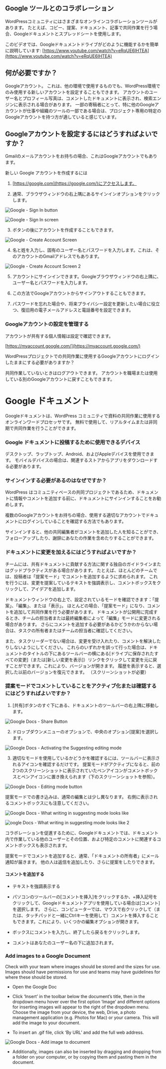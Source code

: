## Google ツールとのコラボレーション

  

WordPressコミュニティにはさまざまなオンラインコラボレーションツールがあります。 たとえば、コピー、提案、ドキュメント、記事で共同作業を行う場合、Googleドキュメントとスプレッドシートを使用します。

  

このビデオでは、Googleドキュメントドライブがどのように機能するかを簡単に説明しています: [https://www.youtube.com/watch?v=eRqUE6IHTEA](https://www.youtube.com/watch?v=eRqUE6IHTEA)

## 何が必要ですか？

Googleアカウント。 これは、他の環境で使用するものでも、WordPress環境でのみ使用する新しいアカウントを設定することもできます。 アカウントのユーザー名とプロフィール写真は、コメントしたドキュメントに表示され、検索エンジンに表示される場合があります。 一部の寄稿者にとって、特に他のGoogleアカウントが仕事や組織のツールの一部である場合は、プロジェクト専用の特定のGoogleアカウントを持つ方が適していると感じています。

## Googleアカウントを設定するにはどうすればよいですか？

Gmailのメールアカウントをお持ちの場合、これはGoogleアカウントでもあります。

  

新しい Google アカウントを作成するには

1.   [https://google.com](https://google.com/)にアクセスします。
    
2.  通常、ブラウザウィンドウの右上隅にあるサインインオプションをクリックします。
    

![Google - Sign In button](https://github.com/WordPress/contributor-day-handbook/blob/master/images/Google%20Docs%20-%20Sign%20In%20_en.png)

![Google - Sign In screen](https://github.com/WordPress/contributor-day-handbook/blob/master/images/Google%20Docs%20-%20Sign%20In%202_en.png)

3.  ボタンの後にアカウントを作成することもできます。
    

![Google - Create Account Screen](https://github.com/WordPress/contributor-day-handbook/blob/master/images/Google%20Docs%20-%20Create%20Account_en.png)

4. 名と姓を入力し、固有のユーザー名とパスワードを入力します。これは、そのアカウントのGmailアドレスでもあります。
    

![Google - Create Account Screen 2](https://github.com/WordPress/contributor-day-handbook/blob/master/images/Google%20Docs%20-%20Create%20Account%202_en.png)

5.  アカウントにサインインできます。Googleブラウザウィンドウの右上隅に、ユーザー名とパスワードを入力します。
    
6.  この方法でGoogleアカウントからサインアウトすることもできます。
    
7.  パスワードを忘れた場合や、将来プライバシー設定を更新したい場合に役立つ、復旧用の電子メールアドレスと電話番号を設定できます。
    

### Googleアカウントの設定を管理する

アカウントが共有する個人情報は設定で確認できます。

[https://myaccount.google.com/](https://myaccount.google.com/)

  

WordPressプロジェクトでの共同作業に使用するGoogleアカウントにログインしたままにする必要がありますか？

共同作業していないときはログアウトできます。 アカウントを職場または使用している別のGoogleアカウントに戻すこともできます。

  
  

# Google ドキュメント

Googleドキュメントは、WordPress コミュニティで資料の共同作業に使用するオンラインワードプロセッサです。 無料で使用して、リアルタイムまたは非同期で共同作業を行うことができます。

### Google ドキュメントに投稿するために使用できるデバイス

デスクトップ、ラップトップ、Android、およびAppleデバイスを使用できます。 モバイルデバイスの場合は、関連するストアからアプリをダウンロードする必要があります。

### サインインする必要があるのはなぜですか？

WordPress はコミュニティベースの共同プロジェクトであるため、ドキュメントに情報やコメントを追加する前に、ドキュメントにサインインすることをお勧めします。
  

複数のGoogleアカウントをお持ちの場合、使用する適切なアカウントでドキュメントにログインしていることを確認する方法でもあります。

  

サインインすると、他の共同編集者がコメントを追加した人を知ることができ、フォローアップしたり、謝辞にあなたの作業を含めたりすることができます。

### ドキュメントに変更を加えるにはどうすればよいですか？

チームには、共有ドキュメントに貢献する方法に関する独自のガイドラインまたはグッドプラクティスがある場合があります。 たとえば、ほとんどのチームでは、投稿者は「提案モード」でコメントを追加するように求められます。 これを行うには、変更を提案しているテキストを強調表示し、コメントボックスをクリックして、アイデアを追加します。

  

ドキュメントウィンドウの右上で、設定されているモードを確認できます：「提案」、「編集」、または「表示」。 ほとんどの場合、「提案モード」になり、コメントを追加して共同作業を行う必要があります。 ドキュメントが公開用に完成するとき、チームの担当者または最終編集者によって「編集」モードに変更される場合があります。 さらにコメントを追加する必要があるかどうかわからない場合は、タスクの所有者またはチームの担当者に確認してください。

また、タスクリーダーでない場合は、変更を受け入れたり、コメントを解決したりしないようにしてください。 これらのいずれかを誤って行った場合は、ドキュメントのタイトルの下にあるツールバーの横にある[ドライブに保存されたすべての変更]（または[新しい変更を表示]）リンクをクリックして変更を元に戻すことができます。これにより、バージョンが開きます。 履歴を表示すると、選択した以前のバージョンを復元できます。 （スクリーンショットが必要）

### 提案モードでコメントしていることをアクティブ化または確認するにはどうすればよいですか？

  

1. [共有]ボタンのすぐ下にある、ドキュメントのツールバーの右上隅に移動します。
    

![Google Docs - Share Button](https://github.com/WordPress/contributor-day-handbook/blob/master/images/Google%20Docs%20-%20Share%20Button_en.png)

2. ドロップダウンメニューのオプションで、中央のオプション[提案]を選択します。
    

![Google Docs - Activating the Suggesting editing mode](https://github.com/WordPress/contributor-day-handbook/blob/master/images/Google%20Docs%20-%20Edit%20Document%201_en.png)

3.  適切なモードを使用しているかどうかを確認するには、ツールバーに表示されるアイコンを確認するだけです。 提案モードがアクティブになると、前の2つのスクリーンショットに表示されていたペンアイコンがコメントボックスとペンアイコンに置き換えられます（下のスクリーンショットを参照）。
    

![Google Docs - Editing mode button](https://github.com/WordPress/contributor-day-handbook/blob/master/images/Google%20Docs%20-%20Edit%20Document%202_en.png)

  

提案モードでの書き込みは、通常の編集とは少し異なります。 右側に表示されるコメントボックスにも注意してください。

![Google Docs - What writing in suggesting mode looks like](https://github.com/WordPress/contributor-day-handbook/blob/master/images/Google%20Docs%20-%20Edit%20Document%203_en.png)

  

![oogle Docs - What writing in suggesting mode looks like 2](https://github.com/WordPress/contributor-day-handbook/blob/master/images/Google%20Docs%20-%20Edit%20Document%204_en.jpg)

  
コラボレーションを促進するために、Googleドキュメントでは、ドキュメント内で作業している他のユーザーとその位置、および特定のコメントに関連するコメントボックスも表示されます。

提案モードでコメントを追加すると、通常、「ドキュメントの所有者」にメール通知が届きます。 他の人は返信を追加したり、さらに提案をしたりできます。
  

#### コメントを追加する
-   テキストを強調表示する
    
-  パソコンのツールバーの[コメントを挿入]をクリックするか、+挿入記号をクリックして、Googleドキュメントアプリを使用している場合は[コメント]を選択します。 さらに、コンピューターでは、マウスで右クリックして（または、タッチパッドと一緒にCtrlキーを使用して）コメントを挿入することもできます。これにより、いくつかの編集オプションが開きます。
    
-   ボックスにコメントを入力し、終了したら戻るをクリックします。
    
-   コメントはあなたのユーザー名の下に追加されます。
    

  

### Add images to a Google Document

Check with your team where images should be stored and the sizes for use. Images should have permissions for use and teams may have guidelines for where these should be stored.

-   Open the Google Doc
    
-   Click ‘Insert’ in the toolbar below the document’s title, then in the dropdown menu hover over the first option ‘Image’ and different options for inserting images will appear to the right of the dropdown menu. Choose the image from your device, the web, Drive, a photo management application (e.g. Photos for Mac) or your camera. This will add the image to your document.
    
-   To insert an .gif file, click ‘By URL’ and add the full web address.
    

![Google Docs - Add image to document](https://github.com/WordPress/contributor-day-handbook/blob/master/images/Google%20Docs%20-%20Add%20Image_en.png)

-   Additionally, images can also be inserted by dragging and dropping from a folder on your computer, or by copying them and pasting them in the document.
